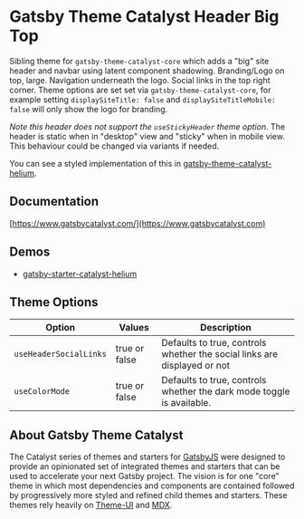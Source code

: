 # Gatsby Theme Catalyst Header Big Top

Sibling theme for `gatsby-theme-catalyst-core` which adds a "big" site header and navbar using latent component shadowing. Branding/Logo on top, large. Navigation underneath the logo. Social links in the top right corner. Theme options are set set via `gatsby-theme-catalyst-core`, for example setting `displaySiteTitle: false` and `displaySiteTitleMobile: false` will only show the logo for branding.

_Note this header does not support the `useStickyHeader` theme option_. The header is static when in "desktop" view and "sticky" when in mobile view. This behaviour could be changed via variants if needed.

You can see a styled implementation of this in [gatsby-theme-catalyst-helium](https://gatsby-starter-catalyst-helium.netlify.app).

## Documentation

[https://www.gatsbycatalyst.com/](https://www.gatsbycatalyst.com)

## Demos

- [gatsby-starter-catalyst-helium](https://gatsby-starter-catalyst-helium.netlify.app/)

## Theme Options

| Option                 | Values        | Description                                                              |
| ---------------------- | ------------- | ------------------------------------------------------------------------ |
| `useHeaderSocialLinks` | true or false | Defaults to true, controls whether the social links are displayed or not |
| `useColorMode`         | true or false | Defaults to true, controls whether the dark mode toggle is available.    |

## About Gatsby Theme Catalyst

The Catalyst series of themes and starters for [GatsbyJS](https://www.gatsbyjs.com/) were designed to provide an opinionated set of integrated themes and starters that can be used to accelerate your next Gatsby project. The vision is for one "core" theme in which most dependencies and components are contained followed by progressively more styled and refined child themes and starters. These themes rely heavily on [Theme-UI](https://theme-ui.com/) and [MDX](https://mdxjs.com/getting-started/gatsby/).
